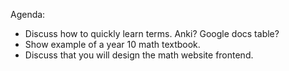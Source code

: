 Agenda:
- Discuss how to quickly learn terms. Anki? Google docs table?
- Show example of a year 10 math textbook.
- Discuss that you will design the math website frontend.
